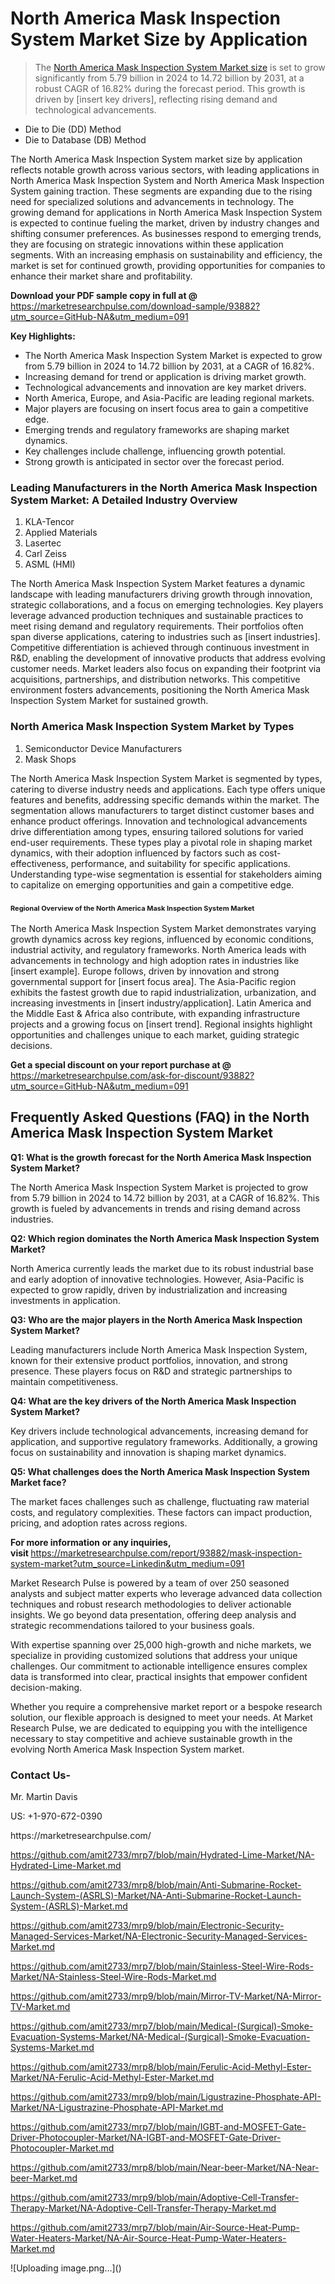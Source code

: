 <h1>North America Mask Inspection System Market&nbsp;Size by Application</h1><blockquote><p>The <a href="https://marketresearchpulse.com/download-sample/93882?utm_source=GitHub-NA&amp;utm_medium=091">North America Mask Inspection System Market size</a> is set to grow significantly from 5.79 billion in 2024 to 14.72 billion by 2031, at a robust CAGR of 16.82% during the forecast period. This growth is driven by [insert key drivers], reflecting rising demand and technological advancements.</p></blockquote><ul><li>Die to Die (DD) Method<li> Die to Database (DB) Method</li></ul><p>The North America Mask Inspection System market size by application reflects notable growth across various sectors, with leading applications in North America Mask Inspection System and North America Mask Inspection System gaining traction. These segments are expanding due to the rising need for specialized solutions and advancements in technology. The growing demand for applications in North America Mask Inspection System is expected to continue fueling the market, driven by industry changes and shifting consumer preferences. As businesses respond to emerging trends, they are focusing on strategic innovations within these application segments. With an increasing emphasis on sustainability and efficiency, the market is set for continued growth, providing opportunities for companies to enhance their market share and profitability.</p><p><strong>Download your PDF sample copy in full at @ </strong><a href="https://marketresearchpulse.com/download-sample/93882?utm_source=GitHub-NA&amp;utm_medium=091">https://marketresearchpulse.com/download-sample/93882?utm_source=GitHub-NA&amp;utm_medium=091</a></p><p><strong>Key Highlights: </strong></p><ul><li>The North America Mask Inspection System Market is expected to grow from 5.79 billion in 2024 to 14.72 billion by 2031, at a CAGR of 16.82%.</li><li>Increasing demand for trend or application is driving market growth.</li><li>Technological advancements and innovation are key market drivers.</li><li>North America, Europe, and Asia-Pacific are leading regional markets.</li><li>Major players are focusing on insert focus area to gain a competitive edge.</li><li>Emerging trends and regulatory frameworks are shaping market dynamics.</li><li>Key challenges include challenge, influencing growth potential.</li><li>Strong growth is anticipated in sector over the forecast period.</li></ul><h3>Leading Manufacturers in the North America Mask Inspection System Market: A Detailed Industry Overview</h3><ol><li>KLA-Tencor</li><li>Applied Materials</li><li>Lasertec</li><li>Carl Zeiss</li><li>ASML (HMI)</li></ol><div class="flex max-w-full flex-col flex-grow"><div class="min-h-8 text-message flex w-full flex-col items-end gap-2 whitespace-normal break-words [.text-message+&amp;]:mt-5" dir="auto" data-message-author-role="assistant" data-message-id="fd8432e4-4910-450d-b182-61b7bfb0a01f" data-message-model-slug="gpt-4o"><div class="flex w-full flex-col gap-1 empty:hidden first:pt-[3px]"><div class="markdown prose w-full break-words dark:prose-invert light"><p>The North America Mask Inspection System Market features a dynamic landscape with leading manufacturers driving growth through innovation, strategic collaborations, and a focus on emerging technologies. Key players leverage advanced production techniques and sustainable practices to meet rising demand and regulatory requirements. Their portfolios often span diverse applications, catering to industries such as [insert industries]. Competitive differentiation is achieved through continuous investment in R&amp;D, enabling the development of innovative products that address evolving customer needs. Market leaders also focus on expanding their footprint via acquisitions, partnerships, and distribution networks. This competitive environment fosters advancements, positioning the North America Mask Inspection System Market for sustained growth.</p></div></div></div></div><h3>North America Mask Inspection System Market by Types</h3><ol><li>Semiconductor Device Manufacturers<li> Mask Shops</li></ol><div class="flex max-w-full flex-col flex-grow"><div class="min-h-8 text-message flex w-full flex-col items-end gap-2 whitespace-normal break-words [.text-message+&amp;]:mt-5" dir="auto" data-message-author-role="assistant" data-message-id="084470be-0bb7-4664-bddf-5156b4f41249" data-message-model-slug="gpt-4o-mini"><div class="flex w-full flex-col gap-1 empty:hidden first:pt-[3px]"><div class="markdown prose w-full break-words dark:prose-invert light"><p>The North America Mask Inspection System Market is segmented by types, catering to diverse industry needs and applications. Each type offers unique features and benefits, addressing specific demands within the market. The segmentation allows manufacturers to target distinct customer bases and enhance product offerings. Innovation and technological advancements drive differentiation among types, ensuring tailored solutions for varied end-user requirements. These types play a pivotal role in shaping market dynamics, with their adoption influenced by factors such as cost-effectiveness, performance, and suitability for specific applications. Understanding type-wise segmentation is essential for stakeholders aiming to capitalize on emerging opportunities and gain a competitive edge.</p></div></div></div></div><h3><span style="font-size: 11px;">Regional Overview of the North America Mask Inspection System Market</span></h3><div class="flex max-w-full flex-col flex-grow"><div class="min-h-8 text-message flex w-full flex-col items-end gap-2 whitespace-normal break-words [.text-message+&amp;]:mt-5" dir="auto" data-message-author-role="assistant" data-message-id="e9038762-ce64-4e30-91c9-9bd413514231" data-message-model-slug="gpt-4o-mini"><div class="flex w-full flex-col gap-1 empty:hidden first:pt-[3px]"><div class="markdown prose w-full break-words dark:prose-invert light"><p>The North America Mask Inspection System Market demonstrates varying growth dynamics across key regions, influenced by economic conditions, industrial activity, and regulatory frameworks. North America leads with advancements in technology and high adoption rates in industries like [insert example]. Europe follows, driven by innovation and strong governmental support for [insert focus area]. The Asia-Pacific region exhibits the fastest growth due to rapid industrialization, urbanization, and increasing investments in [insert industry/application]. Latin America and the Middle East &amp; Africa also contribute, with expanding infrastructure projects and a growing focus on [insert trend]. Regional insights highlight opportunities and challenges unique to each market, guiding strategic decisions.</p></div></div></div></div><p><strong>Get a special discount on your report purchase at @ </strong><a href="https://marketresearchpulse.com/ask-for-discount/93882?utm_source=GitHub-NA&amp;utm_medium=091">https://marketresearchpulse.com/ask-for-discount/93882?utm_source=GitHub-NA&amp;utm_medium=091</a></p><h2>Frequently Asked Questions (FAQ) in the North America Mask Inspection System Market</h2><p><strong>Q1: What is the growth forecast for the North America Mask Inspection System Market?</strong></p><p>The North America Mask Inspection System Market is projected to grow from 5.79 billion in 2024 to 14.72 billion by 2031, at a CAGR of 16.82%. This growth is fueled by advancements in trends and rising demand across industries.</p><p><strong>Q2: Which region dominates the North America Mask Inspection System Market?</strong></p><p>North America currently leads the market due to its robust industrial base and early adoption of innovative technologies. However, Asia-Pacific is expected to grow rapidly, driven by industrialization and increasing investments in application.</p><p><strong>Q3: Who are the major players in the North America Mask Inspection System Market?</strong></p><p>Leading manufacturers include North America Mask Inspection System, known for their extensive product portfolios, innovation, and strong presence. These players focus on R&amp;D and strategic partnerships to maintain competitiveness.</p><p><strong>Q4: What are the key drivers of the North America Mask Inspection System Market?</strong></p><p>Key drivers include technological advancements, increasing demand for application, and supportive regulatory frameworks. Additionally, a growing focus on sustainability and innovation is shaping market dynamics.</p><p><strong>Q5: What challenges does the North America Mask Inspection System Market face?</strong></p><p>The market faces challenges such as challenge, fluctuating raw material costs, and regulatory complexities. These factors can impact production, pricing, and adoption rates across regions.</p><p><strong>For more information or any inquiries, visit&nbsp;</strong><a href="https://marketresearchpulse.com/report/93882/mask-inspection-system-market?utm_source=Linkedin&utm_medium=091">https://marketresearchpulse.com/report/93882/mask-inspection-system-market?utm_source=Linkedin&utm_medium=091</a></p><p>Market Research Pulse is powered by a team of over 250 seasoned analysts and subject matter experts who leverage advanced data collection techniques and robust research methodologies to deliver actionable insights. We go beyond data presentation, offering deep analysis and strategic recommendations tailored to your business goals.</p><p>With expertise spanning over 25,000 high-growth and niche markets, we specialize in providing customized solutions that address your unique challenges. Our commitment to actionable intelligence ensures complex data is transformed into clear, practical insights that empower confident decision-making.</p><p>Whether you require a comprehensive market report or a bespoke research solution, our flexible approach is designed to meet your needs. At Market Research Pulse, we are dedicated to equipping you with the intelligence necessary to stay competitive and achieve sustainable growth in the evolving North America Mask Inspection System market.</p><h3><strong>Contact Us-</strong></h3><p>Mr. Martin Davis</p><p>US: +1-970-672-0390</p><p>https://marketresearchpulse.com/</p><p><a href="https://github.com/amit2733/mrp7/blob/main/Hydrated-Lime-Market/NA-Hydrated-Lime-Market.md">https://github.com/amit2733/mrp7/blob/main/Hydrated-Lime-Market/NA-Hydrated-Lime-Market.md</a></p><p><a href="https://github.com/amit2733/mrp8/blob/main/Anti-Submarine-Rocket-Launch-System-(ASRLS)-Market/NA-Anti-Submarine-Rocket-Launch-System-(ASRLS)-Market.md">https://github.com/amit2733/mrp8/blob/main/Anti-Submarine-Rocket-Launch-System-(ASRLS)-Market/NA-Anti-Submarine-Rocket-Launch-System-(ASRLS)-Market.md</a></p><p><a href="https://github.com/amit2733/mrp9/blob/main/Electronic-Security-Managed-Services-Market/NA-Electronic-Security-Managed-Services-Market.md">https://github.com/amit2733/mrp9/blob/main/Electronic-Security-Managed-Services-Market/NA-Electronic-Security-Managed-Services-Market.md</a></p><p><a href="https://github.com/amit2733/mrp7/blob/main/Stainless-Steel-Wire-Rods-Market/NA-Stainless-Steel-Wire-Rods-Market.md">https://github.com/amit2733/mrp7/blob/main/Stainless-Steel-Wire-Rods-Market/NA-Stainless-Steel-Wire-Rods-Market.md</a></p><p><a href="https://github.com/amit2733/mrp9/blob/main/Mirror-TV-Market/NA-Mirror-TV-Market.md">https://github.com/amit2733/mrp9/blob/main/Mirror-TV-Market/NA-Mirror-TV-Market.md</a></p><p><a href="https://github.com/amit2733/mrp7/blob/main/Medical-(Surgical)-Smoke-Evacuation-Systems-Market/NA-Medical-(Surgical)-Smoke-Evacuation-Systems-Market.md">https://github.com/amit2733/mrp7/blob/main/Medical-(Surgical)-Smoke-Evacuation-Systems-Market/NA-Medical-(Surgical)-Smoke-Evacuation-Systems-Market.md</a></p><p><a href="https://github.com/amit2733/mrp8/blob/main/Ferulic-Acid-Methyl-Ester-Market/NA-Ferulic-Acid-Methyl-Ester-Market.md">https://github.com/amit2733/mrp8/blob/main/Ferulic-Acid-Methyl-Ester-Market/NA-Ferulic-Acid-Methyl-Ester-Market.md</a></p><p><a href="https://github.com/amit2733/mrp9/blob/main/Ligustrazine-Phosphate-API-Market/NA-Ligustrazine-Phosphate-API-Market.md">https://github.com/amit2733/mrp9/blob/main/Ligustrazine-Phosphate-API-Market/NA-Ligustrazine-Phosphate-API-Market.md</a></p><p><a href="https://github.com/amit2733/mrp7/blob/main/IGBT-and-MOSFET-Gate-Driver-Photocoupler-Market/NA-IGBT-and-MOSFET-Gate-Driver-Photocoupler-Market.md">https://github.com/amit2733/mrp7/blob/main/IGBT-and-MOSFET-Gate-Driver-Photocoupler-Market/NA-IGBT-and-MOSFET-Gate-Driver-Photocoupler-Market.md</a></p><p><a href="https://github.com/amit2733/mrp8/blob/main/Near-beer-Market/NA-Near-beer-Market.md">https://github.com/amit2733/mrp8/blob/main/Near-beer-Market/NA-Near-beer-Market.md</a></p><p><a href="https://github.com/amit2733/mrp9/blob/main/Adoptive-Cell-Transfer-Therapy-Market/NA-Adoptive-Cell-Transfer-Therapy-Market.md">https://github.com/amit2733/mrp9/blob/main/Adoptive-Cell-Transfer-Therapy-Market/NA-Adoptive-Cell-Transfer-Therapy-Market.md</a></p><p><a href="https://github.com/amit2733/mrp7/blob/main/Air-Source-Heat-Pump-Water-Heaters-Market/NA-Air-Source-Heat-Pump-Water-Heaters-Market.md">https://github.com/amit2733/mrp7/blob/main/Air-Source-Heat-Pump-Water-Heaters-Market/NA-Air-Source-Heat-Pump-Water-Heaters-Market.md</a></p>
![Uploading image.png…]()
